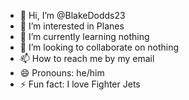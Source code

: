 - 👋 Hi, I’m @BlakeDodds23
- 👀 I’m interested in Planes
- 🌱 I’m currently learning nothing
- 💞️ I’m looking to collaborate on nothing
- 📫 How to reach me by my email
- 😄 Pronouns: he/him
- ⚡ Fun fact: I love Fighter Jets

<!---
BlakeDodds23/BlakeDodds23 is a ✨ special ✨ repository because its `README.md` (this file) appears on your GitHub profile.
You can click the Preview link to take a look at your changes.
--->
